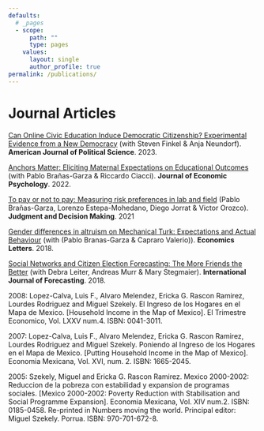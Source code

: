 ```yaml
---
defaults:
  # _pages
  - scope:
      path: ""
      type: pages
    values:
      layout: single
      author_profile: true
permalink: /publications/
---
```


# Journal Articles
 
[Can Online Civic Education Induce Democratic Citizenship? Experimental Evidence from a New Democracy](https://onlinelibrary.wiley.com/doi/10.1111/ajps.12765) (with Steven Finkel & Anja Neundorf).  **American Journal of Political Science**. 2023.
 

[Anchors Matter: Eliciting Maternal Expectations on Educational Outcomes](https://www.sciencedirect.com/science/article/abs/pii/S0167487022000289) (with Pablo Brañas-Garza & Riccardo Ciacci). **Journal of Economic Psychology**.  2022.

[To pay or not to pay: Measuring risk preferences in lab and field](https://www.cambridge.org/core/journals/judgment-and-decision-making/article/to-pay-or-not-to-pay-measuring-risk-preferences-in-lab-and-field/75E54D14217AB7A886729C6C498EDA87) (Pablo Brañas-Garza, Lorenzo Estepa-Mohedano, Diego Jorrat & Victor Orozco). **Judgment and Decision Making**. 2021
 
[Gender differences in altruism on Mechanical Turk: Expectations and Actual Behaviour](https://doi.org/10.1016/j.econlet.2018.05.022) (with (Pablo Branas-Garza & Capraro Valerio)). **Economics Letters**.  2018.

[Social Networks and Citizen Election Forecasting: The More Friends the Better](https://doi.org/10.1016/j.ijforecast.2017.11.006) (with Debra Leiter, Andreas Murr & Mary Stegmaier). **International Journal of Forecasting**.  2018.

 

2008: Lopez-Calva, Luis F., Alvaro Melendez, Ericka G. Rascon Ramirez, Lourdes Rodriguez and Miguel Szekely. El Ingreso de los Hogares en el Mapa de Mexico. [Household Income in the Map of Mexico]. El Trimestre Economico, Vol. LXXV num.4. ISBN: 0041-3011.

 

2007: Lopez-Calva, Luis F., Alvaro Melendez, Ericka G. Rascon Ramirez, Lourdes Rodriguez and Miguel Szekely. Poniendo al Ingreso de los Hogares en el Mapa de Mexico. [Putting Household Income in the Map of Mexico]. Economia Mexicana, Vol. XVI, num. 2. ISBN: 1665-2045.

 

2005: Szekely, Miguel and Ericka G. Rascon Ramirez. Mexico 2000-2002: Reduccion de la pobreza con estabilidad y expansion de programas sociales. [Mexico 2000-2002: Poverty Reduction with Stabilisation and Social Programme Expansion]. Economia Mexicana, Vol. XIV num.2. ISBN: 0185-0458. Re-printed in Numbers moving the world. Principal editor: Miguel Szekely. Porrua. ISBN: 970-701-672-8.

